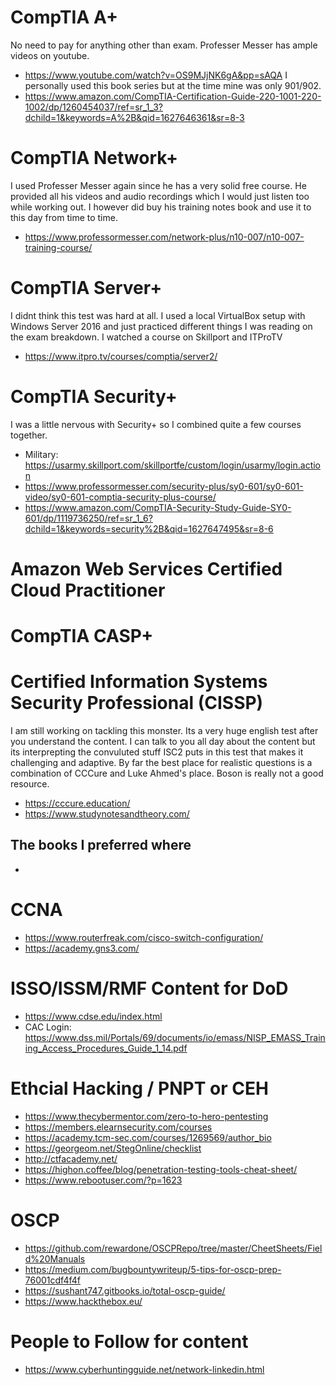 # CompTIA A+
No need to pay for anything other than exam. Professer Messer has ample videos on youtube.
- https://www.youtube.com/watch?v=OS9MJjNK6gA&pp=sAQA
I personally used this book series but at the time mine was only 901/902. 
- https://www.amazon.com/CompTIA-Certification-Guide-220-1001-220-1002/dp/1260454037/ref=sr_1_3?dchild=1&keywords=A%2B&qid=1627646361&sr=8-3

# CompTIA Network+

I used Professer Messer again since he has a very solid free course. He provided all his videos and audio recordings which I would just listen too while working out. I however did buy his training notes book and use it to this day from time to time.
- https://www.professormesser.com/network-plus/n10-007/n10-007-training-course/

# CompTIA Server+

I didnt think this test was hard at all. I used a local VirtualBox setup with Windows Server 2016 and just practiced different things I was reading on the exam breakdown. I watched a course on Skillport and ITProTV
- https://www.itpro.tv/courses/comptia/server2/

# CompTIA Security+

I was a little nervous with Security+ so I combined quite a few courses together. 
- Military: https://usarmy.skillport.com/skillportfe/custom/login/usarmy/login.action
- https://www.professormesser.com/security-plus/sy0-601/sy0-601-video/sy0-601-comptia-security-plus-course/
- https://www.amazon.com/CompTIA-Security-Study-Guide-SY0-601/dp/1119736250/ref=sr_1_6?dchild=1&keywords=security%2B&qid=1627647495&sr=8-6

# Amazon Web Services Certified Cloud Practitioner

# CompTIA CASP+

# Certified Information Systems Security Professional (CISSP)

I am still working on tackling this monster. Its a very huge english test after you understand the content. I can talk to you all day about the content but its interprepting the convuluted stuff ISC2 puts in this test that makes it challenging and adaptive. 
By far the best place for realistic questions is a combination of CCCure and Luke Ahmed's place. Boson is really not a good resource. 
- https://cccure.education/
- https://www.studynotesandtheory.com/

The books I preferred where 
-
-


# CCNA
- https://www.routerfreak.com/cisco-switch-configuration/
- https://academy.gns3.com/

# ISSO/ISSM/RMF Content for DoD
- https://www.cdse.edu/index.html
- CAC Login: https://www.dss.mil/Portals/69/documents/io/emass/NISP_EMASS_Training_Access_Procedures_Guide_1_14.pdf

# Ethcial Hacking / PNPT or CEH
- https://www.thecybermentor.com/zero-to-hero-pentesting
- https://members.elearnsecurity.com/courses
- https://academy.tcm-sec.com/courses/1269569/author_bio
- https://georgeom.net/StegOnline/checklist
- http://ctfacademy.net/
- https://highon.coffee/blog/penetration-testing-tools-cheat-sheet/
- https://www.rebootuser.com/?p=1623

# OSCP
- https://github.com/rewardone/OSCPRepo/tree/master/CheetSheets/Field%20Manuals
- https://medium.com/bugbountywriteup/5-tips-for-oscp-prep-76001cdf4f4f
- https://sushant747.gitbooks.io/total-oscp-guide/
- https://www.hackthebox.eu/

# People to Follow for content
- https://www.cyberhuntingguide.net/network-linkedin.html
